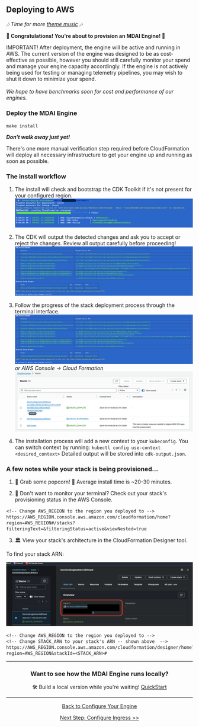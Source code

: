 ## Deploying to AWS

*🎶 Time for more [theme music](https://www.youtube.com/watch?v=ioE_O7Lm0I4) 🎶*

**💪 Congratulations! You're about to provision an MDAI Engine! 💪**


<div class="warning">
  IMPORTANT! After deployment, the engine will be active and running in AWS. The current version of the engine was designed to be as cost-effective as possible, however you should still carefully monitor your spend and manage your engine capacity accordingly. If the engine is not actively being used for testing or managing telemetry pipelines, you may wish to shut it down to minimize your spend.<br /><br />
  <em>We hope to have benchmarks soon for cost and performance of our engines.</em>
</div>

### Deploy the MDAI Engine

```shell
make install
```
<div class="warning">
  <b><em>Don't walk away just yet!</em></b>
  <p>There's one more manual verification step required before CloudFormation will deploy all necessary infrastructure to get your engine up and running as soon as possible.</p>
</div>


### The install workflow

1. The install will check and bootstrap the CDK Toolkit if it's not present for your configured region.
![[bootstrap.png](../../media/bootstrap.png)](../../media/bootstrap.png)

2. The CDK will output the detected changes and ask you to accept or reject the changes. Review all output carefully before proceeding!
![![stack-details.png](../../media/stack-details.png)](../../media/stack-details.png)

3. Follow the progress of the stack deployment process through the terminal interface.
[![stack-details.png](../../media/stack-details.png)](../../media/stack-details.png)
*or AWS Console -> Cloud Formation*
[![CFN Status](../../media/cfn-status.png)](../../media/cfn-status.png)

4.  The installation process will add a new context to your `kubeconfig`. You can switch context by running: `kubectl config use-context <desired_context>`
Detailed output will be stored into `cdk-output.json`.

### A few notes while your stack is being provisioned...

1. 🍿 Grab some popcorn! 🍿 Average install time is ~20-30 minutes.

2. 👀 Don't want to monitor your terminal? Check out your stack's provisioning status in the AWS Console.
```
<!-- Change AWS_REGION to the region you deployed to -->
https://AWS_REGION.console.aws.amazon.com/cloudformation/home?region=AWS_REGION#/stacks?filteringText=&filteringStatus=active&viewNested=true
```

3. 🏛️ View your stack's architecture in the CloudFormation Designer tool.

To find your stack ARN:

[![CFN Stack ARN](../../media/cfn-stack-arn.png)](../../media/cfn-stack-arn.png)

```
<!-- Change AWS_REGION to the region you deployed to -->
<!-- Change STACK_ARN to your stack's ARN -- shown above  -->
https://AWS_REGION.console.aws.amazon.com/cloudformation/designer/home?region=AWS_REGION&stackId=<STACK_ARN>#
```

----

<center>
  <h3>Want to see how the MDAI Engine runs locally?</h3>
  <p>
    🛠️ Build a local version while you're waiting!
    <a href="../local/quick-start.md">
      QuickStart
    </a>
  </p>
</center>

----

<p style="text-align: center;">
  <a href="./configure.md">Back to Configure Your Engine</a>
</p>
<p style="text-align: center;">
  <a href="./ingress.md">Next Step: Configure Ingress >></a>
</p>
